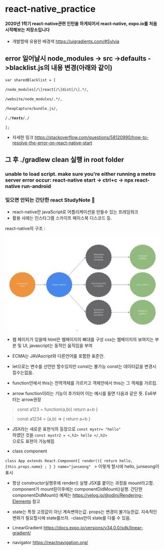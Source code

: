 # react-native_practice
#### 2020년 1학기 react-native관련 인턴을 하게되어서 react-native, expo.io를  처음 시작해보는 저장소입니다 
- 개발할때 유용한 배경색 https://uigradients.com/#Sylvia

## error 일어날시 node_modules -> src ->defaults ->blacklist.js의 내용  변경(아래와 같이)



<code>var sharedBlacklist = [ </code>

<code>/node_modules[\/\\]react[\/\\]dist[\/\\].*/,</code>

<code>/website\/node_modules\/.*/,</code>

<code>/heapCapture\/bundle\.js/,</code>

<code>/.*\/__tests__\/.*/</code> 

<code>];</code>

- 자세한 링크 https://stackoverflow.com/questions/58120990/how-to-resolve-the-error-on-react-native-start


## 그 후 ./gradlew clean 실행 in root folder

### unable to load script. make sure you're either running a metro server error occur: react-native start -> ctrl+c -> npx react-native run-android  


### 잊으면 안되는 간단한 react StudyNote 📖
- react-native란 javaScript로 어플리케이션을 만들수 있는 프레임워크
- 활용 사례는 인스타그램 스카이프 페이스북 디스코드 등.

react-native의 구조 :

![react](./rimg.JPG)

- 웹 페이지가 있을때 html은 웹페이지의 뼈대를 구성 css는 웹페이지의 보여지는 부분 및 UI, javascript는 동적인 움직임을 부여 

- ECMA는 JAVAscript와 다른언어를 포함한 표준안.
- let으로는 변수를 선언만 할수있지만 const는 불가능 const는 데이터값을 변경시킬수는없음.
- function안에서 this는 전역객체를 가르키고 객체안에서 this는 그 객체를 가르킴.
- arrow function이라는 기능이 추가되어 이는 예시를 들면 다음과 같은 뜻. Es6부터는 arrow권장

> const a123 = function(a,b){
  return a+b
}

> const a1234 = (a,b) => {
  return a+b 
}

- JSX라는 새로운 표현식의 등장으로 
 <code>const mystr= "hello"  </code> 하였던 것을
<code>const mystr2 = <,h2> hello </,h2> </code>으로도 표현이 가능해짐 

- class component 

<code>class App extends React.Component{
  render(){
    return  hello, {this.props.name} ;
  }
} 
name="junseong"
</code>  > 이렇게 할시에 hello, junseong이 표시 

- 항상 constructor실행후에 render() 실행 JSX를 붙이는 과정을 mount라고함. component가 mount된이후에는 componentDidMount()실행. 간단한 componentDidMount() 예제는 https://velog.io/@odini/Rendering-Elements 참고

- state는 특정 고정값이 아닌 계속변하는값. props는 변경이 불가능한값. 지속적인 변화가 필요할시에 state를쓰자.
-class만이 state를 다룰 수 있음.
- LinearGradient https://docs.expo.io/versions/v34.0.0/sdk/linear-gradient/


- navigator https://reactnavigation.org/






